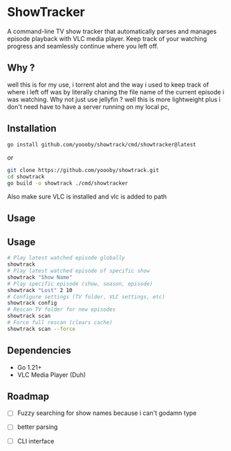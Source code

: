 # ShowTracker

A command-line TV show tracker that automatically parses and manages episode playback with VLC media player.
Keep track of your watching progress and seamlessly continue where you left off.

## Why ?
well this is for my use, i torrent alot and the way i used to keep track of where i left off was by literally chaning the file name of the current episode 
i was watching.
Why not just use jellyfin ? 
well this is more lightweight plus i don't need have to have a server running on my local pc,

## Installation
```bash
go install github.com/yoooby/showtrack/cmd/showtracker@latest
```
or 
```bash
git clone https://github.com/yoooby/showtrack.git
cd showtrack
go build -o showtrack ./cmd/showtracker
```

Also make sure VLC is installed and vlc is added to path

## Usage


## Usage

```bash
# Play latest watched episode globally
showtrack
# Play latest watched episode of specific show  
showtrack "Show Name"
# Play specific episode (show, season, episode)
showtrack "Lost" 2 10
# Configure settings (TV folder, VLC settings, etc)
showtrack config
# Rescan TV folder for new episodes
showtrack scan
# Force full rescan (clears cache)
showtrack scan --force
```


## Dependencies
- Go 1.21+
- VLC Media Player (Duh)


## Roadmap
- [ ] Fuzzy searching for show names because i can't godamn type
- [ ] better parsing
- [ ] CLI interface


